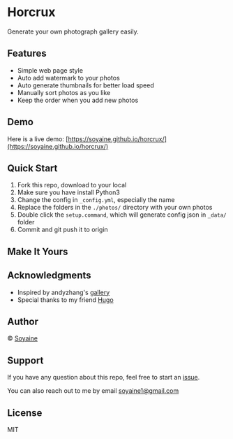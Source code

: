 # Horcrux
Generate your own photograph gallery easily.

## Features
- Simple web page style
- Auto add watermark to your photos
- Auto generate thumbnails for better load speed
- Manually sort photos as you like
- Keep the order when you add new photos

## Demo
Here is a live demo: [https://soyaine.github.io/horcrux/](https://soyaine.github.io/horcrux/)

## Quick Start

1. Fork this repo, download to your local
2. Make sure you have install Python3
3. Change the config in `_config.yml`, especially the name
3. Replace the folders in the `./photos/` directory with your own photos
4. Double click the `setup.command`, which will generate config json in `_data/` folder
5. Commit and git push it to origin

## Make It Yours

## Acknowledgments
- Inspired by andyzhang's [gallery](https://github.com/andyzg/gallery)
- Special thanks to my friend [Hugo](https://github.com/xcc3641)

## Author
© [Soyaine](https://github.com/soyaine)

## Support
If you have any question about this repo, feel free to start an [issue](https://github.com/soyaine/horcrux/issues/new). 

You can also reach out to me by email [soyaine1@gmail.com](mailto:soyaine1@gmail.com)

## License
MIT

